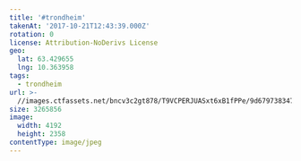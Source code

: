 ```yaml
---
title: '#trondheim'
takenAt: '2017-10-21T12:43:39.000Z'
rotation: 0
license: Attribution-NoDerivs License
geo:
  lat: 63.429655
  lng: 10.363958
tags:
  - trondheim
url: >-
  //images.ctfassets.net/bncv3c2gt878/T9VCPERJUASxt6xB1fPPe/9d679738347a9ae0fdb826f3c88473fa/trondheim_37601879170_o
size: 3265856
image:
  width: 4192
  height: 2358
contentType: image/jpeg
---
```


